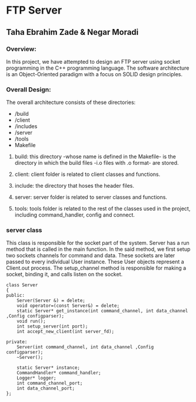 # FTP Server

## Taha Ebrahim Zade & Negar Moradi

### Overview:

In this project, we have attempted to design an FTP server using socket programming in the C++ programming language. The software architecture is an Object-Oriented paradigm with a focus on SOLID design principles.

### Overall Design:

The overall architecture consists of these directories:

- /build
- /client
- /includes
- /server
- /tools
- Makefile

1. build: this directory -whose name is defined in the Makefile- is the directory in which the build files -i.o files with .o format- are stored.

2. client: client folder is related to client classes and functions.

3. include: the directory that hoses the header files.

4. server: server folder is related to server classes and functions.

5. tools: tools folder is related to the rest of the classes used in the project, including command_handler, config and connect.

### server class

This class is responsible for the socket part of the system. Server has a run method that is called in the main function. In the said method, we first setup two sockets channels for command and data. These sockets are later passed to every individual User instance. These User objects represent a Client.out process. The setup_channel method is responsible for making a socket, binding it, and calls listen on the socket.

```
class Server
{
public:
    Server(Server &) = delete;
    void operator=(const Server&) = delete;
    static Server* get_instance(int command_channel, int data_channel ,Config configparser);
    void run();
    int setup_server(int port);
    int accept_new_client(int server_fd);

private:
    Server(int command_channel, int data_channel ,Config configparser);
    ~Server();

    static Server* instance;
    CommandHandler* command_handler;
    Logger* logger;
    int command_channel_port;
    int data_channel_port;
};

```
